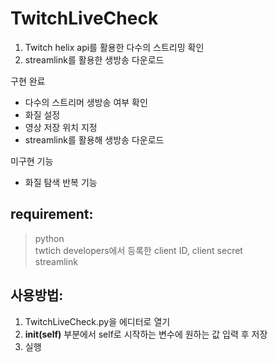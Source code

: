 # TwitchLiveCheck


1. Twitch helix api를 활용한 다수의 스트리밍 확인
2. streamlink를 활용한 생방송 다운로드

구현 완료   
* 다수의 스트리머 생방송 여부 확인
* 화질 설정
* 영상 저장 위치 지정
* streamlink를 활용해 생방송 다운로드

미구현 기능   
* 화질 탐색 반복 기능

## requirement:
> python   
> twtich developers에서 등록한 client ID, client secret   
> streamlink   



## 사용방법:
1. TwitchLiveCheck.py을 에디터로 열기
2. __init(self)__ 부분에서 self로 시작하는 변수에 원하는 값 입력 후 저장
3. 실행
